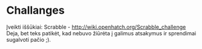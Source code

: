 # Challanges
Įveikti iššūkiai:
Scrabble - http://wiki.openhatch.org/Scrabble_challenge
Deja, bet teks patikėt, kad nebuvo žiūrėta į galimus atsakymus ir sprendimai sugalvoti pačio ;).
